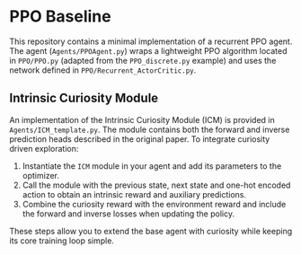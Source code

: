 # PPO Baseline

This repository contains a minimal implementation of a recurrent PPO agent. The
agent (`Agents/PPOAgent.py`) wraps a lightweight PPO algorithm located in
`PPO/PPO.py` (adapted from the `PPO_discrete.py` example) and uses the network
defined in `PPO/Recurrent_ActorCritic.py`.

## Intrinsic Curiosity Module

An implementation of the Intrinsic Curiosity Module (ICM) is provided in
`Agents/ICM_template.py`.  The module contains both the forward and inverse
prediction heads described in the original paper.  To integrate curiosity
driven exploration:

1. Instantiate the `ICM` module in your agent and add its parameters to the
   optimizer.
2. Call the module with the previous state, next state and one-hot encoded
   action to obtain an intrinsic reward and auxiliary predictions.
3. Combine the curiosity reward with the environment reward and include the
   forward and inverse losses when updating the policy.

These steps allow you to extend the base agent with curiosity while keeping its
core training loop simple.
